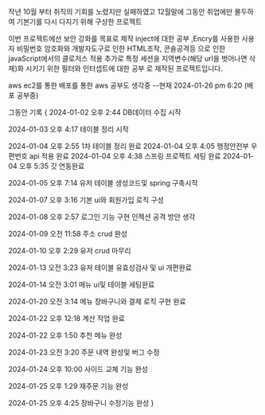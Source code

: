 작년 10월 부터 취직의 기회를 노렸지만 실패하였고 12월말에 그동안 취업에만 몰두하여 기본기를 다시 다지기 위해 구상한 프로젝트 

이번 프로젝트에선 보안 강화를 목표로 제작 inject에 대한 공부 ,Encry를 사용한 사용자 비밀번호 암호화와 개발자도구로 인한 HTML조작, 콘솔공격등 으로 인한 javaScript에서의 클로저스 적용
추가로 특정 세션을 지역변수(해당 url을 벗어나면 삭제)화 시키기 위한 필터와 인터셉트에 대한 공부 
로 제작된 프로젝트입니다. 

aws ec2를 통한 배포를 통한 aws 공부도 생각중 --현재 2024-01-26 pm 6:20 (배포 공부중) 




그동안 기록
{
  2024-01-02 오후 2:44	DB데이터 수집 시작
  	
  2024-01-03 오후 4:17	테이블 정리 시작
  	
  2024-01-04 오후 2:55	1차 테이블 정리 완료
  2024-01-04 오후 4:05	행정안전부 우편번호 api 적용 완료
  2024-01-04 오후 4:38	스프링 프로젝트 세팅 완료
  2024-01-04 오후 5:35	깃 연동완료
  	
  2024-01-05 오후 7:14	유저 테이블 생성코드및 spring 구축시작
  	
  2024-01-07 오후 3:16	기본 ui와 회원가입 로직 구성
  	
  2024-01-08 오후 2:57	로그인 기능 구현 인젝션 공격 방안 생각
  	
  2024-01-09 오전 11:58	주소 crud 완성
  	
  2024-01-10 오후 2:29	유저 crud 마무리
  	
  2024-01-13 오전 3:23	유저 테이블 유효성검사 및 ui 개편완료
  	
  2024-01-14 오전 3:01	메뉴 ui및 테이블 세팅완료
  	
  	
  2024-01-20 오전 3:14	메뉴 장바구니와 결제 로직 구현 완료
  	
  2024-01-22 오후 12:18	계산 작업 완료 
  	
  2024-01-22 오후 1:50	추천 메뉴 완성
  	
  2024-01-23 오전 3:20	주문 내역 완성및 버그 수정
  	
  2024-01-24 오후 10:00	사이드 교체 기능 완성
  		
  2024-01-25 오후 1:29	재주문 기능 완성
  	
  2024-01-25 오후 4:25	장바구니 수정기능 완성
}
